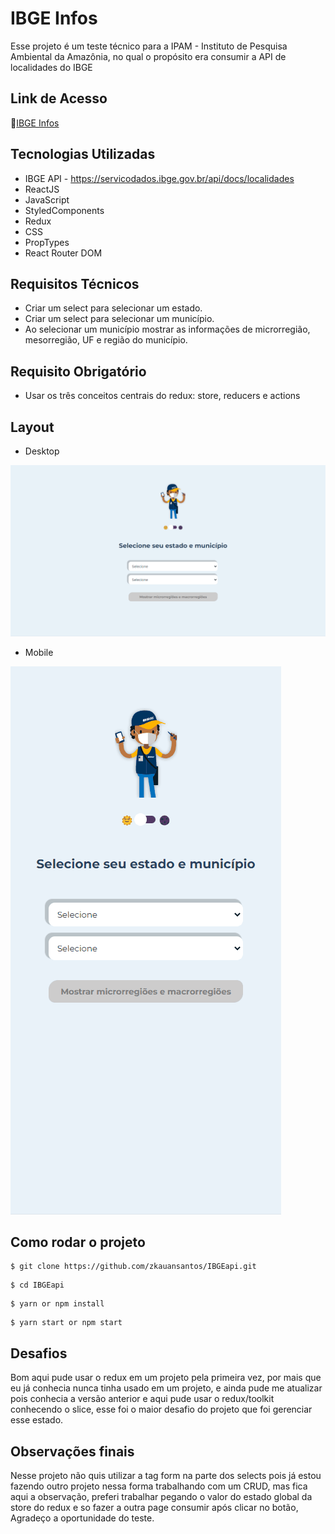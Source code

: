 # IBGE Infos

Esse projeto é um teste técnico para a IPAM - Instituto de Pesquisa Ambiental da Amazônia, no qual o propósito era consumir a API de localidades do IBGE

## Link de Acesso

📍<a href="https://ibg-eapi.vercel.app/">IBGE Infos</a>

## Tecnologias Utilizadas

- IBGE API - https://servicodados.ibge.gov.br/api/docs/localidades
- ReactJS
- JavaScript
- StyledComponents
- Redux
- CSS
- PropTypes
- React Router DOM

## Requisitos Técnicos

- Criar um select para selecionar um estado.
- Criar um select para selecionar um município.
- Ao selecionar um município mostrar as informações de microrregião, mesorregião, UF e região do município.

## Requisito Obrigatório

- Usar os três conceitos centrais do redux: store, reducers e actions
## Layout

- Desktop
<img src="./src/assets/imgs/layout/Desktop.gif">

- Mobile
<img src="./src/assets/imgs/layout/Mobile.gif">


## Como rodar o projeto


```
$ git clone https://github.com/zkauansantos/IBGEapi.git
```

```
$ cd IBGEapi
```

```
$ yarn or npm install
```
```
$ yarn start or npm start
```

## Desafios

Bom aqui pude usar o redux em um projeto pela primeira vez, por mais que eu já conhecia nunca tinha usado em um projeto, e ainda pude me atualizar pois conhecia a versão anterior e aqui pude usar o redux/toolkit conhecendo o slice, esse foi o maior desafio do projeto que foi gerenciar esse estado.

## Observações finais

Nesse projeto não quis utilizar a tag form na parte dos selects pois já estou fazendo outro projeto nessa forma trabalhando com um CRUD, mas fica aqui a observação, preferi trabalhar pegando o valor do estado global da store do redux e so fazer a outra page consumir após clicar no botão, Agradeço a oportunidade do teste.
